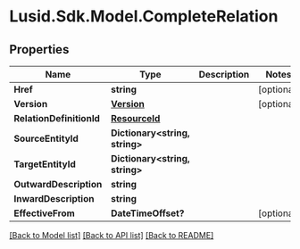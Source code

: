 
# Lusid.Sdk.Model.CompleteRelation

## Properties

Name | Type | Description | Notes
------------ | ------------- | ------------- | -------------
**Href** | **string** |  | [optional] 
**Version** | [**Version**](Version.md) |  | [optional] 
**RelationDefinitionId** | [**ResourceId**](ResourceId.md) |  | 
**SourceEntityId** | **Dictionary&lt;string, string&gt;** |  | 
**TargetEntityId** | **Dictionary&lt;string, string&gt;** |  | 
**OutwardDescription** | **string** |  | 
**InwardDescription** | **string** |  | 
**EffectiveFrom** | **DateTimeOffset?** |  | [optional] 

[[Back to Model list]](../README.md#documentation-for-models)
[[Back to API list]](../README.md#documentation-for-api-endpoints)
[[Back to README]](../README.md)

